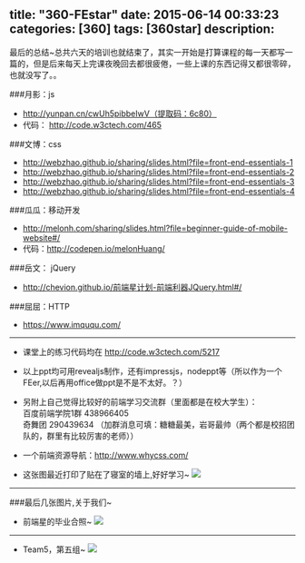 title: "360-FEstar"
date: 2015-06-14 00:33:23
categories: [360]
tags: [360star]
description: 
---
最后的总结~总共六天的培训也就结束了，其实一开始是打算课程的每一天都写一篇的，但是后来每天上完课夜晚回去都很疲倦，一些上课的东西记得又都很零碎，也就没写了。。
<!--more-->
###月影：js 
- http://yunpan.cn/cwUh5pibbeIwV（提取码：6c80）
- 代码： http://code.w3ctech.com/465

###文博：css
- http://webzhao.github.io/sharing/slides.html?file=front-end-essentials-1
- http://webzhao.github.io/sharing/slides.html?file=front-end-essentials-2
- http://webzhao.github.io/sharing/slides.html?file=front-end-essentials-3
- http://webzhao.github.io/sharing/slides.html?file=front-end-essentials-4

###瓜瓜：移动开发
- http://melonh.com/sharing/slides.html?file=beginner-guide-of-mobile-website#/
- 代码：http://codepen.io/melonHuang/

###岳文： jQuery 
- http://chevion.github.io/前端星计划-前端利器JQuery.html#/ 

###屈屈：HTTP
- https://www.imququ.com/


***

- 课堂上的练习代码均在  http://code.w3ctech.com/5217

- 以上ppt均可用revealjs制作，还有impressjs，nodeppt等（所以作为一个FEer,以后再用office做ppt是不是不太好。？）

- 另附上自己觉得比较好的前端学习交流群（里面都是在校大学生）：<br>百度前端学院1群 438966405<br>奇舞团 290439634 （加群消息可填：糖糖最美，岩哥最帅（两个都是校招团队的，群里有比较厉害的老师））



- 一个前端资源导航：http://www.whycss.com/


- 这张图最近打印了贴在了寝室的墙上,好好学习~
![](http://i.imgur.com/YTtM9Tz.jpg)

----------


###最后几张图片,关于我们~

- 前端星的毕业合照~
![](http://i.imgur.com/DcEmQBR.jpg)

----------

- Team5，第五组~
![](http://i.imgur.com/wOLoqPM.jpg)

